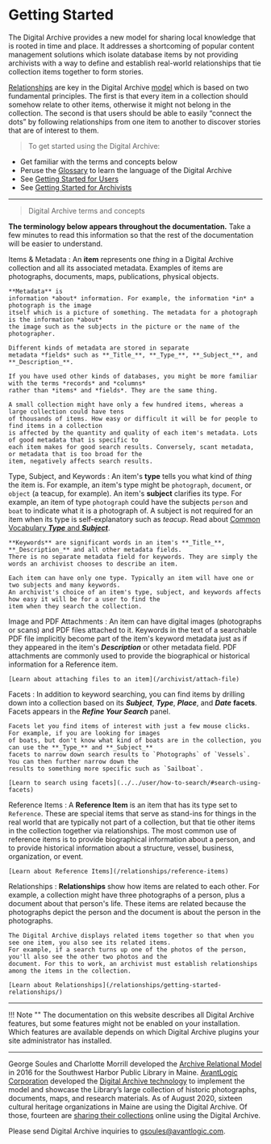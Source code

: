 # Getting Started

The Digital Archive provides a new model for sharing local knowledge that is rooted in
time and place. It addresses a shortcoming of popular content management solutions which
isolate database items by not providing archivists with a way to define and establish real-world
relationships that tie collection items together to form stories.

[Relationships](/relationships/getting-started-relationships/) are key in the Digital Archive
[model](/relationships/archive-relational-model/) which is based on two fundamental principles.
The first is that every item in a collection should somehow relate to other items, otherwise it might
not belong in the collection. The second is that users should be able to easily
“connect the dots” by following relationships from one item to another to discover
stories that are of interest to them.

> To get started using the Digital Archive:

-   Get familiar with the terms and concepts below
-   Peruse the [Glossary](/glossary) to learn the language of the Digital Archive
-   See [Getting Started for Users](/user/getting-started-user)
-   See [Getting Started for Archivists](/archivist/getting-started-archivist)

---

> Digital Archive terms and concepts

**The terminology below appears throughout the documentation.**
Take a few minutes to read this information so that the rest of the documentation will be easier to understand.

Items & Metadata
:   An **item** represents one *thing* in a Digital Archive collection and all its associated metadata.
    Examples of items are photographs, documents, maps, publications, physical objects.

    **Metadata** is
    information *about* information. For example, the information *in* a photograph is the image
    itself which is a picture of something. The metadata for a photograph is the information *about*
    the image such as the subjects in the picture or the name of the photographer.
    
    Different kinds of metadata are stored in separate
    metadata *fields* such as **_Title_**, **_Type_**, **_Subject_**, and **_Description_**.

    If you have used other kinds of databases, you might be more familiar with the terms *records* and *columns*
    rather than *items* and *fields*. They are the same thing.

    A small collection might have only a few hundred items, whereas a large collection could have tens
    of thousands of items. How easy or difficult it will be for people to find items in a collection
    is affected by the quantity and quality of each item's metadata. Lots of good metadata that is specific to
    each item makes for good search results. Conversely, scant metadata, or metadata that is too broad for the
    item, negatively affects search results.

Type, Subject, and Keywords
:   An item's **type** tells you what kind of *thing* the item is. For example, an item's type might be `photograph`,
    `document`, or `object` (a teacup, for example). An item's **subject** clarifies its type. For example, an item of type `photograph`
    could have the subjects `person` and `boat` to indicate what it is a photograph of.  A subject is not required
    for an item when its type is self-explanatory such as *teacup*. Read about
    [Common Vocabulary **_Type_** and **_Subject_**](https://digitalarchive.us/docs/developer/common-vocabulary-translator/#common-vocabulary-type-and-subject).
    
    **Keywords** are significant words in an item's **_Title_**, **_Description_** and all other metadata fields.
    There is no separate metadata field for keywords. They are simply the words an archivist chooses to describe an item.

    Each item can have only one type. Typically an item will have one or two subjects and many keywords.
    An archivist's choice of an item's type, subject, and keywords affects how easy it will be for a user to find the
    item when they search the collection.

Image and PDF Attachments
:   An item can have digital images (photographs or scans) and PDF files attached to it. Keywords in the text of
    a searchable PDF file implicitly become part of the item's keyword metadata just as if they appeared in
    the item's **_Description_** or other metadata field. PDF attachments are commonly used to provide the biographical
    or historical information for a Reference item.

    [Learn about attaching files to an item](/archivist/attach-file)

Facets
:   In addition to keyword searching, you can find items by drilling down into a collection
    based on its **_Subject_**, **_Type_**, **_Place_**, and **_Date_** **facets**.
    Facets appears in the **_Refine Your Search_** panel. 
    
    Facets let you find items of interest with just a few mouse clicks. For example, if you are looking for images
    of boats, but don't know what kind of boats are in the collection, you can use the **_Type_** and **_Subject_**
    facets to narrow down search results to `Photographs` of `Vessels`. You can then further narrow down the
    results to something more specific such as `Sailboat`.
    
    [Learn to search using facets](../../user/how-to-search/#search-using-facets)

Reference Items
:   A **Reference Item** is an item that has its type set to `Reference`. These are special items that serve as stand-ins
    for things in the real world that are typically not part of a collection, but that tie other items in the collection
    together via relationships. The most common use of reference items is to provide biographical information about a person,
    and to provide historical information about a structure, vessel, business, organization, or event.

    [Learn about Reference Items](/relationships/reference-items)

Relationships
:   **Relationships** show how items are related to each other. For example, a collection might have three photographs
    of a person, plus a document about that person's life. These items are related because the photographs depict
    the person and the document is about the person in the photographs.

    The Digital Archive displays related items together so that when you see one item, you also see its related items.
    For example, if a search turns up one of the photos of the person, you'll also see the other two photos and the
    document. For this to work, an archivist must establish relationships among the items in the collection.

    [Learn about Relationships](/relationships/getting-started-relationships/)

---

!!! Note ""
    The documentation on this website describes all Digital Archive features, but some features might not be enabled
    on your installation. Which features are available depends on which Digital Archive plugins your site
    administrator has installed. 

---    

George Soules and Charlotte Morrill developed the
[Archive Relational Model](/relationships/archive-relational-model/)
in 2016 for the Southwest Harbor Public Library in Maine. [AvantLogic Corporation](http://avantlogic.com/)
developed the [Digital Archive technology](/developer/technologies/) to implement the model and showcase the Library’s
large collection of historic photographs, documents, maps, and research materials. As of August 2020, sixteen cultural
heritage organizations in Maine are using the Digital Archive. Of those, fourteen are
[sharing their collections](https://swhplibrary.net/digitalarchive/avant/dashboard) online using the Digital Archive.

Please send Digital Archive inquiries to <gsoules@avantlogic.com>.

  
